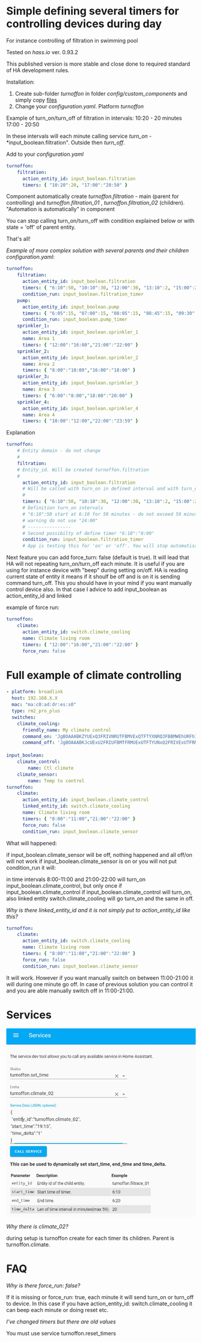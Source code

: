 # Simple defining several timers for controlling devices during day
For instance controlling of filtration in swimming pool

Tested on *hass.io* ver. 0.93.2 

This published version is more stable and close done to required standard of HA development rules.

Installation: 
1. Create sub-folder *turnoffon* in folder *config/custom_components* and simply copy [files](https://github.com/JiriKursky/Custom_components/tree/master/turnoffon)
2. Change your *configuration.yaml*. Platform *turnoffon*

Example of turn_on/turn_off of filtration in intervals:
10:20 - 20 minutes
17:00 - 20:50

In these intervals will each minute calling service *turn_on* - *input_boolean.filtration". Outside then *turn_off*. 



Add to your *configuration.yaml*
```yaml
turnoffon:
    filtration:
      action_entity_id: input_boolean.filtration
      timers: { "10:20":20, "17:00":"20:50" }      
```

Component automatically create *turnoffon.filtration* - main (parent for controlling) and *turnoffon.filtration_01* , *turnoffon.filtration_02* (children). "Automation is automatically" in component

You can stop calling turn_on/turn_off with condition explained below or with state = 'off' of parent entity.

That's all!


*Example of more complex solution with several parents and their children*
*configuration.yaml*:

```yaml
turnoffon:
    filtration:
      action_entity_id: input_boolean.filtration
      timers: { "6:10":50, "10:10":30, "12:00":30, "13:10":2, "15:00":20, "17:00":20, "18:00":50, "20:00":30, "21:20":5 }      
      condition_run: input_boolean.filtration_timer
    pump:
      action_entity_id: input_boolean.pump
      timers: { "6:05":15, "07:00":15, "08:05":15, "08:45":15, "09:30":15, "10:15":15, "14:00":15, "16:05":15, "18:00":15, "19:00":15, "20:15":15, "21:05":15, "22:15":15, "22:55":15 }      
      condition_run: input_boolean.pump_timer
    sprinkler_1:
      action_entity_id: input_boolean.sprinkler_1
      name: Area 1
      timers: { "12:00":"16:00","21:00":"22:00" }      
    sprinkler_2:
      action_entity_id: input_boolean.sprinkler_2
      name: Area 2
      timers: { "8:00":"10:00","16:00":"18:00" }      
    sprinkler_3:
      action_entity_id: input_boolean.sprinkler_3
      name: Area 3
      timers: { "6:00":"8:00","18:00":"20:00" }      
    sprinkler_4:
      action_entity_id: input_boolean.sprinkler_4
      name: Area 4
      timers: { "10:00":"12:00","22:00":"23:59" }
```
Explanation
```yaml
turnoffon:    
    # Entity domain - do not change
    #
    filtration:
    # Entity_id. Will be created turnoffon.filtration
    #
      action_entity_id: input_boolean.filtration
      # Will be called with turn_on in defined interval and with turn_off outside this interval      
      #
      timers: { "6:10":50, "10:10":30, "12:00":30, "13:10":2, "15:00":20, "17:00":20, "18:00":50, "20:00":30, "21:20":5 }      
      # Definition turn_on intervals 
      # "6:10":50 start at 6:10 for 50 minutes - do not exceed 59 minutes! do not put commas etc. 
      # warning do not use "24:00"
      # ----------------
      # Second possibilty of define timer "6:10":"8:00" 
      condition_run: input_boolean.filtration_timer
      # App is testing this for 'on' or 'off'. You will stop automatisation. I am using for instance for sprinkler in rainy days      
```
Next feature
you can add force_turn: false (default is true). It will lead that HA will not repeating turn_on/turn_off each minute. It is useful if you are using for instance device with "beep" during setting on/off. HA is reading current state of entity it means if it shoulf be off and is on it is sending command turn_off. This you should have in your mind if you want manually control device also. In that case I advice to add input_boolean as action_entity_id and linked

example of force run:

```yaml
turnoffon:
    climate:
      action_entity_id: switch.climate_cooling
      name: Climate living room
      timers: { "12:00":"16:00","21:00":"22:00" }      
      force_run: false 
```    

# Full example of climate controlling

```yaml
- platform: broadlink
  host: 192.168.X.X
  mac: "ma:c0:ad:dr:es:s0"
  type: rm2_pro_plus
  switches:      
    climate_cooling:
      friendly_name: My climate control
      command_on: 'JgBOAAABKZYUExQ3FRIVNRUTFBMVExQTFTYXNRQ3FBBMWEhURFhIVEhcRFREXNBURFxEVERcRFhEXERY1FBIXNBQSFxAXNRYSFAANBQAAAAAAAAAAAAA='
      command_off: 'JgBOAAABKJcUExU2FRIUFBMTFRMUExUTFTYUNxQ2FRIVExUTFRMUExQUExMUNxQSFBQTExYSFRIWEhQ3FBIVNhMTFRIVNxUTFAANBQAAAAAAAAAAAAA='

input_boolean:
    climate_control:
        name: Ctl climate
    climate_sensor:
        name: Temp to control
turnoffon:
    climate:
      action_entity_id: input_boolean.climate_control
      linked_entity_id: switch.climate_cooling
      name: Climate living room
      timers: { "8:00":"11:00","21:00":"22:00" }      
      force_run: false 
      condition_run: input_boolean.climate_sensor
```
What will happened:

if input_boolean.climate_sensor will be off, nothing happened and all off/on will not work
if input_boolean.climate_sensor is on or you will not put condition_run it will:

in time intervals 8:00-11:00 and 21:00-22:00 will turn_on input_boolean.climate_control, but only once if input_boolean.climate_control
if input_boolean.climate_control will turn_on, also linked entity switch.climate_cooling will go turn_on and the same in off.

*Why is there linked_entity_id and it is not simply put to action_entity_id like this?*
```yaml
turnoffon:
    climate:
      action_entity_id: switch.climate_cooling      
      name: Climate living room
      timers: { "8:00":"11:00","21:00":"22:00" }      
      force_run: false 
      condition_run: input_boolean.climate_sensor
```
It will work. However if you want manually switch on between 11:00-21:00 it will during one minute go off. In case of previous solution you can control it and you are able manually switch off in 11:00-21:00.
# Services

![Service](https://github.com/JiriKursky/Custom_components/blob/master/library/turnoffon_service_delta.JPG)

*Why there is climate_02?*

during setup is turnoffon create for each timer its children. Parent is turnoffon.climate.



# FAQ
*Why is there force_run: false?*

If it is missing or force_run: true, each minute it will send turn_on or turn_off to device. In this case if you have action_entity_id: switch.climate_cooling it can beep each minute or doing reset etc. 

*I've changed timers but there are old values*

You must use service turnoffon.reset_timers

